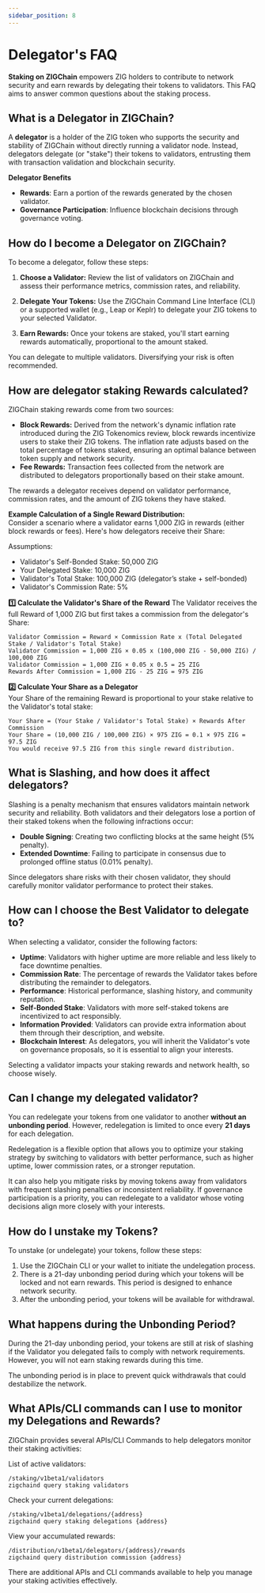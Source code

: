 ```yaml
---
sidebar_position: 8
---
```


# Delegator's FAQ

**Staking on ZIGChain** empowers ZIG holders to contribute to network security and earn rewards by delegating their tokens to validators. This FAQ aims to answer common questions about the staking process.

## What is a Delegator in ZIGChain?

A **delegator** is a holder of the ZIG token who supports the security and stability of ZIGChain without directly running a validator node. Instead, delegators delegate (or "stake") their tokens to validators, entrusting them with transaction validation and blockchain security.

**Delegator Benefits**

- **Rewards**: Earn a portion of the rewards generated by the chosen validator.
- **Governance Participation**: Influence blockchain decisions through governance voting.

<div class="spacer"></div>

## How do I become a Delegator on ZIGChain?

To become a delegator, follow these steps:

1. **Choose a Validator:** Review the list of validators on ZIGChain and assess their performance metrics, commission rates, and reliability.

2. **Delegate Your Tokens:** Use the ZIGChain Command Line Interface (CLI) or a supported wallet (e.g., Leap or Keplr) to delegate your ZIG tokens to your selected Validator.

3. **Earn Rewards:** Once your tokens are staked, you'll start earning rewards automatically, proportional to the amount staked.

You can delegate to multiple validators. Diversifying your risk is often recommended.

<div class="spacer"></div>

## How are delegator staking Rewards calculated?

ZIGChain staking rewards come from two sources:

- **Block Rewards:** Derived from the network's dynamic inflation rate introduced during the ZIG Tokenomics review, block rewards incentivize users to stake their ZIG tokens. The inflation rate adjusts based on the total percentage of tokens staked, ensuring an optimal balance between token supply and network security.
- **Fee Rewards:** Transaction fees collected from the network are distributed to delegators proportionally based on their stake amount.

The rewards a delegator receives depend on validator performance, commission rates, and the amount of ZIG tokens they have staked.

<div class="spacer"></div>

**Example Calculation of a Single Reward Distribution:**  
Consider a scenario where a validator earns 1,000 ZIG in rewards (either block rewards or fees). Here's how delegators receive their Share:

Assumptions:

- Validator's Self-Bonded Stake: 50,000 ZIG
- Your Delegated Stake: 10,000 ZIG
- Validator's Total Stake: 100,000 ZIG (delegator’s stake \+ self-bonded)
- Validator's Commission Rate: 5%

**1️⃣ Calculate the Validator's Share of the Reward** The Validator receives the full Reward of 1,000 ZIG but first takes a commission from the delegator's Share:

```
Validator Commission = Reward × Commission Rate x (Total Delegated Stake / Validator's Total Stake)
Validator Commission = 1,000 ZIG × 0.05 x (100,000 ZIG - 50,000 ZIG) / 100,000 ZIG
Validator Commission = 1,000 ZIG × 0.05 x 0.5 = 25 ZIG
Rewards After Commission = 1,000 ZIG - 25 ZIG = 975 ZIG
```

**2️⃣ Calculate Your Share as a Delegator**  
Your Share of the remaining Reward is proportional to your stake relative to the Validator's total stake:

```
Your Share = (Your Stake / Validator's Total Stake) × Rewards After Commission
Your Share = (10,000 ZIG / 100,000 ZIG) × 975 ZIG = 0.1 × 975 ZIG = 97.5 ZIG
You would receive 97.5 ZIG from this single reward distribution.
```

<div class="spacer"></div>

## What is Slashing, and how does it affect delegators?

Slashing is a penalty mechanism that ensures validators maintain network security and reliability. Both validators and their delegators lose a portion of their staked tokens when the following infractions occur:

- **Double Signing**: Creating two conflicting blocks at the same height (5% penalty).
- **Extended Downtime**: Failing to participate in consensus due to prolonged offline status (0.01% penalty).

Since delegators share risks with their chosen validator, they should carefully monitor validator performance to protect their stakes.

<div class="spacer"></div>

## How can I choose the Best Validator to delegate to?

When selecting a validator, consider the following factors:

- **Uptime**: Validators with higher uptime are more reliable and less likely to face downtime penalties.
- **Commission Rate**: The percentage of rewards the Validator takes before distributing the remainder to delegators.
- **Performance**: Historical performance, slashing history, and community reputation.
- **Self-Bonded Stake**: Validators with more self-staked tokens are incentivized to act responsibly.
- **Information Provided**: Validators can provide extra information about them through their description, and website.
- **Blockchain Interest**: As delegators, you will inherit the Validator's vote on governance proposals, so it is essential to align your interests.

Selecting a validator impacts your staking rewards and network health, so choose wisely.

<div class="spacer"></div>

## Can I change my delegated validator?

You can redelegate your tokens from one validator to another **without an unbonding period**. However, redelegation is limited to once every **21 days** for each delegation.

Redelegation is a flexible option that allows you to optimize your staking strategy by switching to validators with better performance, such as higher uptime, lower commission rates, or a stronger reputation.

It can also help you mitigate risks by moving tokens away from validators with frequent slashing penalties or inconsistent reliability. If governance participation is a priority, you can redelegate to a validator whose voting decisions align more closely with your interests.

<div class="spacer"></div>

## How do I unstake my Tokens?

To unstake (or undelegate) your tokens, follow these steps:

1. Use the ZIGChain CLI or your wallet to initiate the undelegation process.
2. There is a 21-day unbonding period during which your tokens will be locked and not earn rewards. This period is designed to enhance network security.
3. After the unbonding period, your tokens will be available for withdrawal.

<div class="spacer"></div>

## What happens during the Unbonding Period?

During the 21-day unbonding period, your tokens are still at risk of slashing if the Validator you delegated fails to comply with network requirements. However, you will not earn staking rewards during this time.

The unbonding period is in place to prevent quick withdrawals that could destabilize the network.

<div class="spacer"></div>

## What APIs/CLI commands can I use to monitor my Delegations and Rewards?

ZIGChain provides several APIs/CLI Commands to help delegators monitor their staking activities:

List of active validators:

```
/staking/v1beta1/validators
zigchaind query staking validators
```

Check your current delegations:

```
/staking/v1beta1/delegations/{address}
zigchaind query staking delegations {address}
```

View your accumulated rewards:

```
/distribution/v1beta1/delegators/{address}/rewards
zigchaind query distribution commission {address}
```

There are additional APIs and CLI commands available to help you manage your staking activities effectively.

<div class="spacer"></div>
